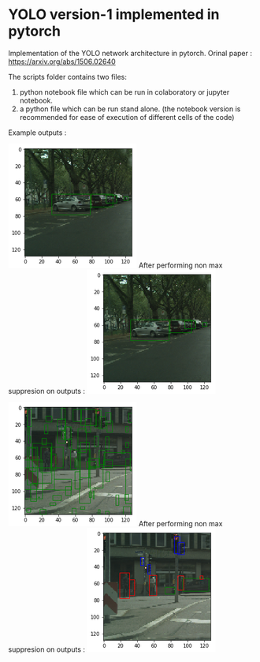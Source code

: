# YOLO version-1 implemented in pytorch 

Implementation of the YOLO network architecture in pytorch. 
Orinal paper : https://arxiv.org/abs/1506.02640

The scripts folder contains two files: 
1. python notebook file which can be run in colaboratory or jupyter notebook. 
2. a python file which can be run stand alone. (the notebook version is recommended for ease of execution of different cells of the code)

Example outputs : 

![](yolo1.png)
After performing non max suppresion on outputs : 
![](yolo1.png)

![](im2_1(1).png)
After performing non max suppresion on outputs : 
![](im2_3(1).png)
